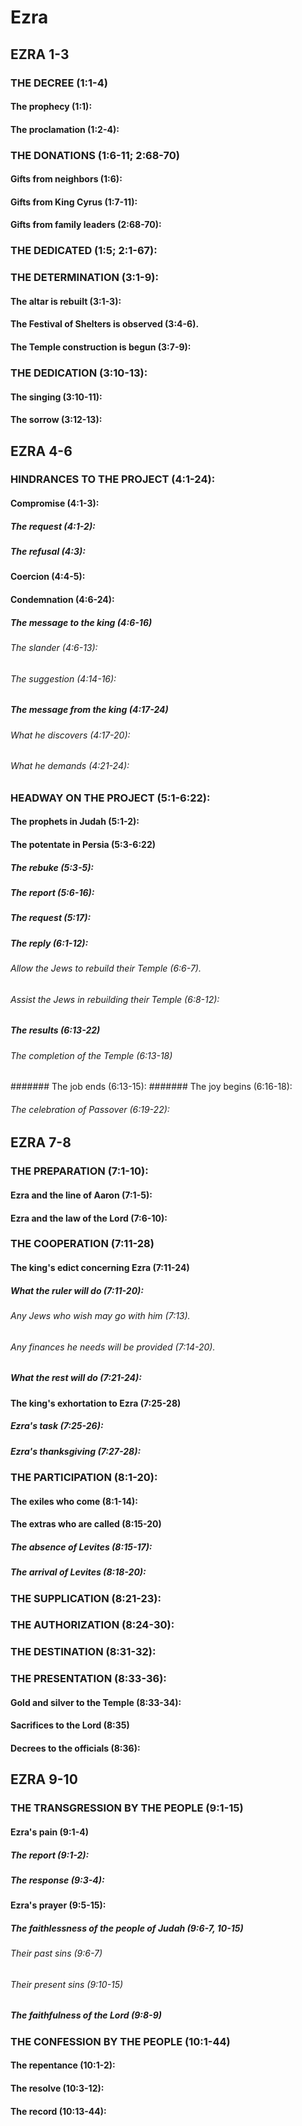 ---
---
# Ezra
## EZRA 1-3 
### THE DECREE (1:1-4) 
####  The prophecy (1:1): 
####  The proclamation (1:2-4): 
### THE DONATIONS (1:6-11; 2:68-70) 
####  Gifts from neighbors (1:6): 
####  Gifts from King Cyrus (1:7-11): 
####  Gifts from family leaders (2:68-70): 
### THE DEDICATED (1:5; 2:1-67): 
### THE DETERMINATION (3:1-9): 
####  The altar is rebuilt (3:1-3): 
####  The Festival of Shelters is observed (3:4-6). 
####  The Temple construction is begun (3:7-9): 
### THE DEDICATION (3:10-13): 
####  The singing (3:10-11): 
####  The sorrow (3:12-13): 
## EZRA 4-6 
### HINDRANCES TO THE PROJECT (4:1-24): 
####  Compromise (4:1-3): 
#####  The request (4:1-2): 
#####  The refusal (4:3): 
####  Coercion (4:4-5): 
####  Condemnation (4:6-24): 
#####  The message to the king (4:6-16) 
######  The slander (4:6-13): 
######  The suggestion (4:14-16): 
#####  The message from the king (4:17-24) 
######  What he discovers (4:17-20): 
######  What he demands (4:21-24): 
### HEADWAY ON THE PROJECT (5:1-6:22): 
####  The prophets in Judah (5:1-2): 
####  The potentate in Persia (5:3-6:22) 
#####  The rebuke (5:3-5): 
#####  The report (5:6-16): 
#####  The request (5:17): 
#####  The reply (6:1-12): 
######  Allow the Jews to rebuild their Temple (6:6-7). 
######  Assist the Jews in rebuilding their Temple (6:8-12): 
#####  The results (6:13-22) 
######  The completion of the Temple (6:13-18) 
#######  The job ends (6:13-15): 
#######  The joy begins (6:16-18): 
######  The celebration of Passover (6:19-22): 
## EZRA 7-8 
### THE PREPARATION (7:1-10): 
####  Ezra and the line of Aaron (7:1-5): 
####  Ezra and the law of the Lord (7:6-10): 
### THE COOPERATION (7:11-28) 
####  The king\'s edict concerning Ezra (7:11-24) 
#####  What the ruler will do (7:11-20): 
######  Any Jews who wish may go with him (7:13). 
######  Any finances he needs will be provided (7:14-20). 
#####  What the rest will do (7:21-24): 
####  The king\'s exhortation to Ezra (7:25-28) 
#####  Ezra\'s task (7:25-26): 
#####  Ezra\'s thanksgiving (7:27-28): 
### THE PARTICIPATION (8:1-20): 
####  The exiles who come (8:1-14): 
####  The extras who are called (8:15-20) 
#####  The absence of Levites (8:15-17): 
#####  The arrival of Levites (8:18-20): 
### THE SUPPLICATION (8:21-23): 
### THE AUTHORIZATION (8:24-30): 
### THE DESTINATION (8:31-32): 
### THE PRESENTATION (8:33-36): 
####  Gold and silver to the Temple (8:33-34): 
####  Sacrifices to the Lord (8:35) 
####  Decrees to the officials (8:36): 
## EZRA 9-10 
### THE TRANSGRESSION BY THE PEOPLE (9:1-15) 
####  Ezra\'s pain (9:1-4) 
#####  The report (9:1-2): 
#####  The response (9:3-4): 
####  Ezra\'s prayer (9:5-15): 
#####  The faithlessness of the people of Judah (9:6-7, 10-15) 
######  Their past sins (9:6-7) 
######  Their present sins (9:10-15) 
#####  The faithfulness of the Lord (9:8-9) 
### THE CONFESSION BY THE PEOPLE (10:1-44) 
####  The repentance (10:1-2): 
####  The resolve (10:3-12): 
####  The record (10:13-44): 
